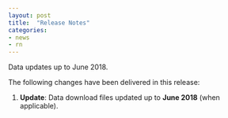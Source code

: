 ```yaml
---
layout: post
title:  "Release Notes"
categories:
- news
- rn
---
```


Data updates up to June 2018.

The following changes have been delivered in this release:

1. **Update**: Data download files updated up to **June 2018** (when applicable).
